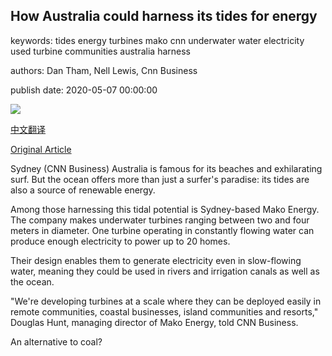 ## How Australia could harness its tides for energy

keywords: tides energy turbines mako cnn underwater water electricity used turbine communities australia harness

authors: Dan Tham, Nell Lewis, Cnn Business

publish date: 2020-05-07 00:00:00

![](https://cdn.cnn.com/cnnnext/dam/assets/200429054905-mako-energy-tidal-turbine-super-tease.jpg)

[中文翻译](How%20Australia%20could%20harness%20its%20tides%20for%20energy_zh.md)

[Original Article](https://edition.cnn.com/2020/05/07/business/australia-tidal-energy-gec-spc/index.html)

Sydney (CNN Business) Australia is famous for its beaches and exhilarating surf. But the ocean offers more than just a surfer's paradise: its tides are also a source of renewable energy.

Among those harnessing this tidal potential is Sydney-based Mako Energy. The company makes underwater turbines ranging between two and four meters in diameter. One turbine operating in constantly flowing water can produce enough electricity to power up to 20 homes.

Their design enables them to generate electricity even in slow-flowing water, meaning they could be used in rivers and irrigation canals as well as the ocean.

"We're developing turbines at a scale where they can be deployed easily in remote communities, coastal businesses, island communities and resorts," Douglas Hunt, managing director of Mako Energy, told CNN Business.

An alternative to coal?